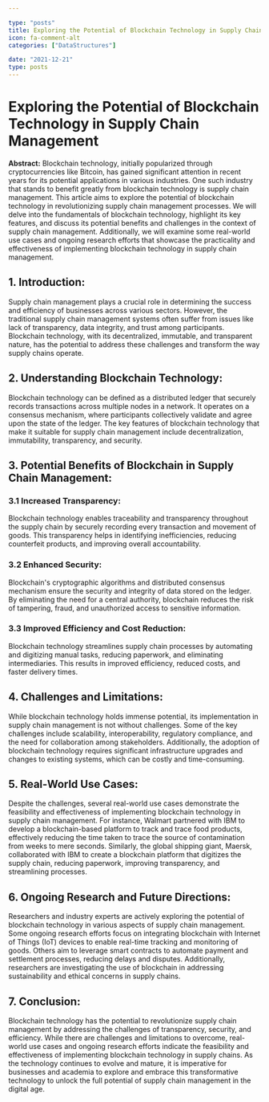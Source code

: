 ```yaml
---

type: "posts"
title: Exploring the Potential of Blockchain Technology in Supply Chain Management
icon: fa-comment-alt
categories: ["DataStructures"]

date: "2021-12-21"
type: posts
---
```





# Exploring the Potential of Blockchain Technology in Supply Chain Management

**Abstract:**
Blockchain technology, initially popularized through cryptocurrencies like Bitcoin, has gained significant attention in recent years for its potential applications in various industries. One such industry that stands to benefit greatly from blockchain technology is supply chain management. This article aims to explore the potential of blockchain technology in revolutionizing supply chain management processes. We will delve into the fundamentals of blockchain technology, highlight its key features, and discuss its potential benefits and challenges in the context of supply chain management. Additionally, we will examine some real-world use cases and ongoing research efforts that showcase the practicality and effectiveness of implementing blockchain technology in supply chain management.

## 1. Introduction:
Supply chain management plays a crucial role in determining the success and efficiency of businesses across various sectors. However, the traditional supply chain management systems often suffer from issues like lack of transparency, data integrity, and trust among participants. Blockchain technology, with its decentralized, immutable, and transparent nature, has the potential to address these challenges and transform the way supply chains operate.

## 2. Understanding Blockchain Technology:
Blockchain technology can be defined as a distributed ledger that securely records transactions across multiple nodes in a network. It operates on a consensus mechanism, where participants collectively validate and agree upon the state of the ledger. The key features of blockchain technology that make it suitable for supply chain management include decentralization, immutability, transparency, and security.

## 3. Potential Benefits of Blockchain in Supply Chain Management:
### 3.1 Increased Transparency:
Blockchain technology enables traceability and transparency throughout the supply chain by securely recording every transaction and movement of goods. This transparency helps in identifying inefficiencies, reducing counterfeit products, and improving overall accountability.

### 3.2 Enhanced Security:
Blockchain's cryptographic algorithms and distributed consensus mechanism ensure the security and integrity of data stored on the ledger. By eliminating the need for a central authority, blockchain reduces the risk of tampering, fraud, and unauthorized access to sensitive information.

### 3.3 Improved Efficiency and Cost Reduction:
Blockchain technology streamlines supply chain processes by automating and digitizing manual tasks, reducing paperwork, and eliminating intermediaries. This results in improved efficiency, reduced costs, and faster delivery times.

## 4. Challenges and Limitations:
While blockchain technology holds immense potential, its implementation in supply chain management is not without challenges. Some of the key challenges include scalability, interoperability, regulatory compliance, and the need for collaboration among stakeholders. Additionally, the adoption of blockchain technology requires significant infrastructure upgrades and changes to existing systems, which can be costly and time-consuming.

## 5. Real-World Use Cases:
Despite the challenges, several real-world use cases demonstrate the feasibility and effectiveness of implementing blockchain technology in supply chain management. For instance, Walmart partnered with IBM to develop a blockchain-based platform to track and trace food products, effectively reducing the time taken to trace the source of contamination from weeks to mere seconds. Similarly, the global shipping giant, Maersk, collaborated with IBM to create a blockchain platform that digitizes the supply chain, reducing paperwork, improving transparency, and streamlining processes.

## 6. Ongoing Research and Future Directions:
Researchers and industry experts are actively exploring the potential of blockchain technology in various aspects of supply chain management. Some ongoing research efforts focus on integrating blockchain with Internet of Things (IoT) devices to enable real-time tracking and monitoring of goods. Others aim to leverage smart contracts to automate payment and settlement processes, reducing delays and disputes. Additionally, researchers are investigating the use of blockchain in addressing sustainability and ethical concerns in supply chains.

## 7. Conclusion:
Blockchain technology has the potential to revolutionize supply chain management by addressing the challenges of transparency, security, and efficiency. While there are challenges and limitations to overcome, real-world use cases and ongoing research efforts indicate the feasibility and effectiveness of implementing blockchain technology in supply chains. As the technology continues to evolve and mature, it is imperative for businesses and academia to explore and embrace this transformative technology to unlock the full potential of supply chain management in the digital age.